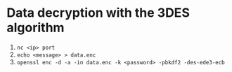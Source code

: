 # Data decryption with the 3DES algorithm

1. `nc <ip> port`
2. `echo <message> > data.enc`
3. `openssl enc -d -a -in data.enc -k <password> -pbkdf2 -des-ede3-ecb`